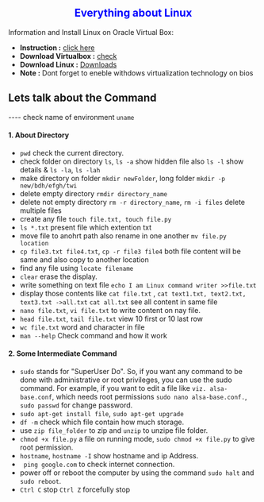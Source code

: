 <h2 style="color:blue;text-align:center;">Everything about Linux</h2>

Information and Install Linux on Oracle Virtual Box:
- **Instruction :** <a href="https://www.youtube.com/watch?v=v1JVqd8M3Yc">click here</a>
- **Download Virtualbox :** <a href="https://www.virtualbox.org/wiki/Downloads">check</a>
- **Download Linux :** <a href="https://ubuntu.com/download/desktop">Downloads</a>
- **Note :** Dont forget to eneble withdows virtualization technology on bios

## Lets talk about the Command 
---- check name of environment `uname`

#### 1. About Directory
- `pwd` check the current directory.
- check folder on directory `ls`, `ls -a` show hidden file also `ls -l` show details & `ls -la`, `ls -lah`
- make directory on folder `mkdir newFolder`, long folder `mkdir -p new/bdh/efgh/twi`
- delete empty directory `rmdir directory_name`
- delete not empty directory `rm -r directory_name`, `rm -i files` delete multiple files
- create any file `touch file.txt, touch file.py`
- `ls *.txt` present file which extention txt
- move file to anohrt path also rename in one another `mv file.py location`
- `cp file3.txt file4.txt`, `cp -r file3 file4` both file content will be same and also copy to another location
- find any file using `locate filename`
- `clear`  erase the display.
- write something on text file `echo I am Linux command writer >>file.txt`
- display those contents like `cat file.txt` , `cat text1.txt, text2.txt, text3.txt ->all.txt` `cat all.txt` see all content in same file
- `nano file.txt`, `vi file.txt` to write content on nay file.
- `head file.txt`, `tail file.txt` view 10 first or 10 last row
- `wc file.txt` word and character in file
- `man --help` Check command and how it work

#### 2. Some Intermediate Command
- `sudo` stands for "SuperUser Do". So, if you want any command to be done with administrative or root privileges, you can use the sudo command. For example, if you want to edit a file like `viz. alsa-base.conf`, which needs root permissions `sudo nano alsa-base.conf.`, `sudo passwd` for change password.
- `sudo apt-get install file`, `sudo apt-get upgrade`
- `df -m` check which file contain how much storage.
- use `zip file_folder` to zip and `unzip` to unzipe file folder.
- `chmod +x file.py` a file on running mode, `sudo chmod +x file.py` to give root permission.
- `hostname`, `hostname -I` show hostname and ip Address.
- ` ping google.com` to check internet connection.
- power off or reboot the computer by using the command `sudo halt` and `sudo reboot`.
- `Ctrl C` stop `Ctrl Z` forcefully stop
